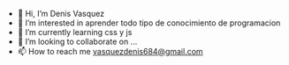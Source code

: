 - 👋 Hi, I’m Denis Vasquez
- 👀 I’m interested in aprender todo tipo de conocimiento de programacion
- 🌱 I’m currently learning css y js
- 💞️ I’m looking to collaborate on ...
- 📫 How to reach me vasquezdenis684@gmail.com

<!---
Denisexper/Denisexper is a ✨ special ✨ repository because its `README.md` (this file) appears on your GitHub profile.
You can click the Preview link to take a look at your changes.
--->
